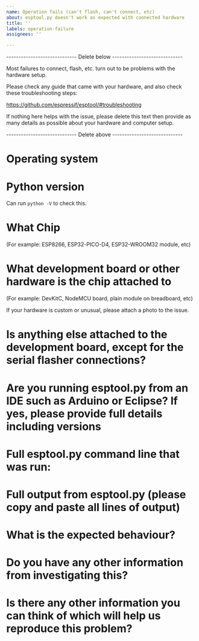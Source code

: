 ```yaml
---
name: Operation fails (can't flash, can't connect, etc)
about: esptool.py doesn't work as expected with connected hardware
title: ''
labels: operation-failure
assignees: ''

---
```


----------------------------- Delete below -----------------------------

Most failures to connect, flash, etc. turn out to be problems with the hardware setup.

Please check any guide that came with your hardware, and also check these troubleshooting steps:

https://github.com/espressif/esptool/#troubleshooting

If nothing here helps with the issue, please delete this text then provide as many details as possible about your hardware and computer setup.

----------------------------- Delete above -----------------------------


# Operating system

# Python version

Can run `python -V` to check this.

# What Chip

(For example: ESP8266, ESP32-PICO-D4, ESP32-WROOM32 module, etc)

# What development board or other hardware is the chip attached to

(For example: DevKitC, NodeMCU board, plain module on breadboard, etc)

If your hardware is custom or unusual, please attach a photo to the issue.

# Is anything else attached to the development board, except for the serial flasher connections?

# Are you running esptool.py from an IDE such as Arduino or Eclipse? If yes, please provide full details including versions

# Full esptool.py command line that was run:

# Full output from esptool.py (please copy and paste all lines of output)

# What is the expected behaviour?

# Do you have any other information from investigating this?

# Is there any other information you can think of which will help us reproduce this problem?
